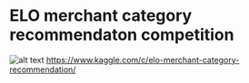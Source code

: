 # ELO merchant category recommendaton competition
![alt text](https://www.google.com/search?q=elo+kaggle&source=lnms&tbm=isch&sa=X&ved=0ahUKEwjnksH5x6ziAhXLYlAKHR-nD7MQ_AUIDygC&biw=1299&bih=639#imgrc=44BGXJxpmJygKM:)
https://www.kaggle.com/c/elo-merchant-category-recommendation/

